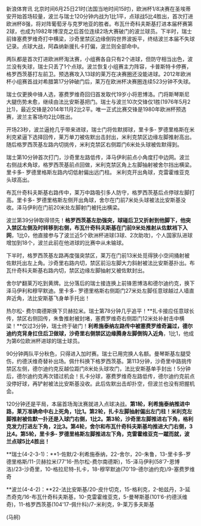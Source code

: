 
新浪体育讯
北京时间6月25日21时(法国当地时间15时)，欧洲杯1/8决赛在圣埃蒂安开始首场较量，波兰与瑞士120分钟内战为1比1平，点球战5比4胜出，首次打进欧洲杯8强，将对阵葡萄牙与克罗地亚的胜者。布瓦什奇科夫斯基打进本届杯赛第2球，也成为1982年博涅克之后首位连续2场大赛破门的波兰球员。下半时，瑞士前锋塞费罗维奇打中横梁，沙奇里禁区边缘倒钩世界波扳平，终结波兰本届不失球记录。点球大战，阿森纳新援扎卡打偏，波兰则全部命中。


两队都是首次打进欧洲杯淘汰赛，小组赛各自只有2个进球，但防守相当出色，波兰没有失球，瑞士只丢了1个点球。波兰恢复小组赛主力阵容，卡普斯特卡停赛，格罗西茨基打左前卫。预选赛攻入13球的莱万在决赛圈还没能进球。2012年欧洲杯小组赛首战对希腊第17分钟破门后，莱万在欧洲杯决赛圈连续523分钟不失球。



瑞士仅更换中锋人选，塞费罗维奇回归首发取代19岁小将恩博洛。门将斯琴斯尼大腿伤势未愈，继续由法比安斯基把门。瑞士与波兰10次交锋仅1胜(1976年5月2比1)，最近交锋是2014年11月2比2平。唯一正式比赛交锋是1980年欧洲杯预选赛，波兰主客场均2比0胜出。


开场23秒，波兰逼抢几乎带来进球，瑞士门将佐默掷球，里卡多-
罗德里格斯在米利克紧逼下选择回传，莱万单刀被佐默出击封出，米利克禁区边缘左脚推射高出。随后格罗西茨基左路内切挑传，米利克禁区右侧距门6米处头球被佐默得到。


瑞士第10分钟首次打门，沙奇里左路低传，泽马伊利前点小角度打中边网。波兰右侧战术角球，格罗西茨基前点回做，米利克禁区角上左脚抽射被舍尔挡出横梁。里卡多-
罗德里格斯左路内切低射偏出远门柱。 米利克开出角球，克雷霍维亚克头球高出。


布瓦什奇科夫斯基右路传中，莱万中路吸引多人防守，格罗西茨基后点停球左脚打高。里卡多-
罗德里格斯左侧开出角球，舍尔在门前7米处头球被法比安斯基没收。泽马伊利在门前20米处左脚射门被托出横梁。


波兰第39分钟取得领先！**格罗西茨基左肋强突，球碰后卫又折射到他脚下，他突入禁区左侧及时转移到右侧，布瓦什奇科夫斯基在门前9米处推射从佐默裆下入网**，1比0，他直接参与了波兰近5个欧洲杯进球(3球、2次助攻)，个人国家队进球增加到18个，波兰此前在他进球的比赛中从未输球。


下半时，格罗西茨基左路再度强突禁区，莱万在门前13米处觅得狭小空间捅射被佐默托出左上角。沙奇里右路内切，禁区前沿左脚大力斜射被法比安斯基扑出。布瓦什奇科夫斯基右路内切，禁区边缘左脚抽射又被佐默封出。


舍尔铲翻莱万吃到黄牌。比分落后的瑞士接连换上前锋恩博洛和德尔迪约克，换下泽马伊利和穆罕默迪。里卡多-
罗德里格斯右侧距门27米处左脚任意球越过人墙直奔近角，法比安斯基飞身单手托出！


热尔松-
费尔南德斯换下贝赫拉米。瑞士第78分钟几乎追平！**扎卡接应任意球长传，禁区右侧回传，朱鲁推射被封堵，塞费罗维奇右侧距门12米处补射击中横梁！**仅过3分钟，瑞士终于破门！**利希施泰纳左路传中被塞费罗维奇漏过，德尔迪约克背身扛住后卫做球，沙奇里右侧禁区边缘腾身左脚倒钩入近角**，1比1，他成为第6位欧洲杯进球的瑞士球员。


90分钟两队平分秋色，只得进入加时赛。瑞士已用完换人名额。曼琴斯基左腿受伤，约德沃维奇替补出场。佩什科换下格罗西茨基。第113分钟，沙奇里中路挑传禁区左侧，德尔迪约克反越位距门8米处头球攻门，法比安斯基单手封出！5分钟后，德尔迪约克再次错过机会！扎卡分球，塞费罗维奇左路低传，德尔迪约克前点没停好球，再铲射被法比安斯基没收。此后佐默出击却扑空，但波兰也没有把握机会。


120分钟还是平局，本届首场淘汰赛就进入点球决战。**第1轮，利希施泰纳推进中路，莱万准确命中右上死角，1比1。第2轮，扎卡左脚抽射偏出左门柱！米利克左脚推射被佐默一扑还是入球门右侧，1比2。第3轮，沙奇里左脚推进右下角，格利克发力打进左下角，2比3。第4轮，舍尔和布瓦什奇科夫斯基均推进大门右侧，3比4。第5轮，里卡多-
罗德里格斯左脚推进左下角，克雷霍维亚克一蹴而就，波兰点球5比4胜出！**


**瑞士(4-2-3-1)：**1-佐默/2-利希施泰纳，22-舍尔，20-朱鲁，13-里卡多-罗德里格斯/11-贝赫拉米(77'16-热尔松-费尔南德斯)，15-泽马伊利(58'7-恩博洛)/23-沙奇里，10-格拉尼特-扎卡，18-穆罕默迪(70'19-德尔迪约克)/9-塞费罗维奇

**波兰(4-4-2)：**22-法比安斯基/20-皮什切克，15-格利克，2-帕兹丹，3-延杰奇克/16-布瓦什奇科夫斯基，10-克雷霍维亚克，5-曼琴斯基(101'6-约德沃维奇)，11-格罗西茨基(104'17-佩什科)/7-米利克，9-莱万多夫斯基

(马舸)

